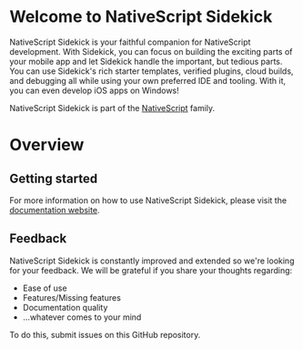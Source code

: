 # Welcome to NativeScript Sidekick
NativeScript Sidekick is your faithful companion for NativeScript development. With Sidekick, you can focus on building the exciting parts of your mobile app and let Sidekick handle the important, but tedious parts. You can use Sidekick's rich starter templates, verified plugins, cloud builds, and debugging all while using your own preferred IDE and tooling.
With it, you can even develop iOS apps on Windows!

NativeScript Sidekick is part of the [NativeScript](https://www.nativescript.org) family. 

# Overview

## Getting started
For more information on how to use NativeScript Sidekick, please visit the [documentation website](https://dy0uugugdpwse.cloudfront.net/ab/fusion/docs/latest/documentation.html).

## Feedback
NativeScript Sidekick is constantly improved and extended so we're looking for your feedback. We will be grateful if you share your thoughts regarding:

- Ease of use
- Features/Missing features
- Documentation quality
- ...whatever comes to your mind

To do this, submit issues on this GitHub repository.
